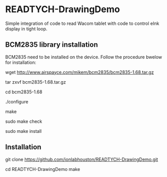 # READTYCH-DrawingDemo

Simple integration of code to read Wacom tablet with code to control eInk display in tight loop.  

## BCM2835 library installation ##
BCM2835 need to be installed on the device. Follow the procedure bwelow for installation:

wget http://www.airspayce.com/mikem/bcm2835/bcm2835-1.68.tar.gz

tar zxvf bcm2835-1.68.tar.gz

cd bcm2835-1.68

./configure

make

sudo make check

sudo make install

## Installation ##

git clone https://github.com/ionlabhouston/READTYCH-DrawingDemo.git

cd READTYCH-DrawingDemo
make
